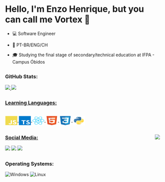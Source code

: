 # Hello, I'm Enzo Henrique, but you can call me Vortex 👋

- 💻 Software Engineer

- 💬 PT-BR/ENG/CH

- 🎓 Studying the final stage of secondary/technical education at IFPA - Campus Óbidos


  ## 

<h3>GitHub Stats: <br></h3>
<div>
  <a href="https://github.com/wheresvortex">
  <img height="160em" src="https://github-readme-stats.vercel.app/api?username=wheresvortex&show_icons=&theme=midnight-purple&include_all_commits=true&count_private=true"/>
  <img height="160em" src="https://github-readme-stats.vercel.app/api/top-langs/?username=wheresvortex&layout=compact&langs_count=7&theme=midnight-purple"/>
</div>

## 

<h3>Learning Languages: <br></h3>
<div style="display: inline_block"><br>
  <img align="center" alt="Henry-Js" height="30" width="40" src="https://raw.githubusercontent.com/devicons/devicon/master/icons/javascript/javascript-plain.svg">
  <img align="center" alt="Henry-Ts" height="30" width="40" src="https://raw.githubusercontent.com/devicons/devicon/master/icons/typescript/typescript-plain.svg">
  <img align="center" alt="Henry-React" height="30" width="40" src="https://raw.githubusercontent.com/devicons/devicon/master/icons/react/react-original.svg">
  <img align="center" alt="Henry-HTML" height="30" width="40" src="https://raw.githubusercontent.com/devicons/devicon/master/icons/html5/html5-original.svg">
  <img align="center" alt="Henry-CSS" height="30" width="40" src="https://raw.githubusercontent.com/devicons/devicon/master/icons/css3/css3-original.svg">
  <img align="center" alt="Henry-Python" height="30" width="40" src="https://raw.githubusercontent.com/devicons/devicon/master/icons/python/python-original.svg">
</div>

  ## 

<img align="right" src="https://github.com/user-attachments/assets/54dd887b-fa9a-4423-a46c-d62ff1bbf47f">

  ## 
  
<h3>Social Media: <br></h3>
<div> 
  <a href="https://instagram.com/uepaenzokka" target="_blank"><img src="https://img.shields.io/badge/-Instagram-%23E4405F?style=for-the-badge&logo=instagram&logoColor=white" target="_blank"></a>
  <a href="https://x.com/wheresvortex" target="_blank"><img loading="lazy" src="https://img.shields.io/twitter/url?url=https%3A%2F%2Fx.com%2Fuepaenzokka" target="_blank"></a>
  <a href="https://www.linkedin.com/in/enzo-henrique-a321712aa/" target="_blank"><img src="https://img.shields.io/badge/-LinkedIn-%230077B5?style=for-the-badge&logo=linkedin&logoColor=white" target="_blank"></a> 
  
</div>

## 

<h3>Operating Systems: <br></h3>
<div>
    <img alt="Windows" src="https://img.shields.io/badge/Windows-0078D6?style=for-the-badge&logo=windows&logoColor=white">
    <img alt="Linux" src="https://img.shields.io/badge/Linux-FCC624?style=for-the-badge&logo=linux&logoColor=black">
</div>

